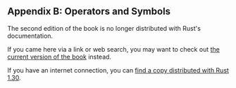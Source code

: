## Appendix B: Operators and Symbols

The second edition of the book is no longer distributed with Rust's documentation.

If you came here via a link or web search, you may want to check out [the current version of the book](../appendix-02-operators.html) instead.

If you have an internet connection, you can [find a copy distributed with Rust 1.30](https://doc.rust-lang.org/1.30.0/book/second-edition/appendix-02-operators.html).